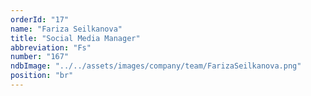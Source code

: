 ```yaml
---
orderId: "17"
name: "Fariza Seilkanova"
title: "Social Media Manager"
abbreviation: "Fs"
number: "167"
ndbImage: "../../assets/images/company/team/FarizaSeilkanova.png"
position: "br"
---
```

